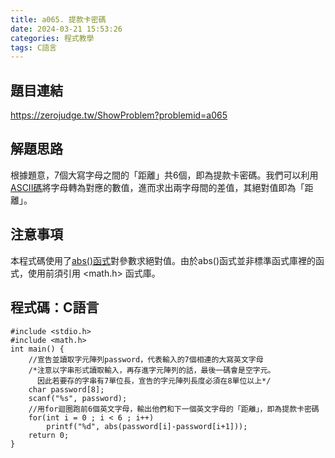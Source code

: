 ```yaml
---
title: a065. 提款卡密碼
date: 2024-03-21 15:53:26
categories: 程式教學
tags: C語言
---
```

## 題目連結
https://zerojudge.tw/ShowProblem?problemid=a065

## 解題思路
根據題意，7個大寫字母之間的「距離」共6個，即為提款卡密碼。我們可以利用[ASCII碼](https://noah-0831.github.io/a020-%E8%BA%AB%E5%88%86%E8%AD%89%E6%AA%A2%E9%A9%97/)將字母轉為對應的數值，進而求出兩字母間的差值，其絕對值即為「距離」。

<!-- more -->

## 注意事項
本程式碼使用了[abs()函式](https://www.runoob.com/cprogramming/c-function-abs.html)對參數求絕對值。由於abs()函式並非標準函式庫裡的函式，使用前須引用 <math.h> 函式庫。

## 程式碼：C語言
```C==
#include <stdio.h>
#include <math.h>
int main() {
    //宣告並讀取字元陣列password，代表輸入的7個相連的大寫英文字母
    /*注意以字串形式讀取輸入，再存進字元陣列的話，最後一碼會是空字元。
      因此若要存的字串有7單位長，宣告的字元陣列長度必須在8單位以上*/
    char password[8];
    scanf("%s", password);
    //用for迴圈跑前6個英文字母，輸出他們和下一個英文字母的「距離」，即為提款卡密碼
    for(int i = 0 ; i < 6 ; i++)
        printf("%d", abs(password[i]-password[i+1]));
    return 0;
}
```